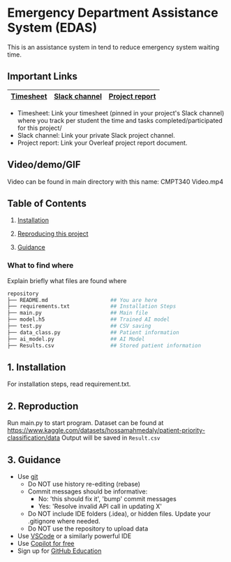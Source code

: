 # Emergency Department Assistance System (EDAS)

This is an assistance system in tend to reduce emergency system waiting time.

## Important Links

| [Timesheet](https://1sfu-my.sharepoint.com/:x:/g/personal/kabhishe_sfu_ca/EWgOXA6BkgVHujLsXAvhKeQB6JUueckFF2wvCSLBlXX4Vg) | [Slack channel](https://sfucmpt340fall2023.slack.com/archives/C05TBD6P5MK) | [Project report](https://www.overleaf.com/8473631261trksfhcdrhyh) |
|-----------|---------------|-------------------------|


- Timesheet: Link your timesheet (pinned in your project's Slack channel) where you track per student the time and tasks completed/participated for this project/
- Slack channel: Link your private Slack project channel.
- Project report: Link your Overleaf project report document.


## Video/demo/GIF
Video can be found in main directory with this name:
CMPT340 Video.mp4


## Table of Contents

1. [Installation](#installation)

2. [Reproducing this project](#repro)

3. [Guidance](#guide)

### What to find where

Explain briefly what files are found where

```bash
repository
├── README.md                    ## You are here
├── requirements.txt             ## Installation Steps
├── main.py                      ## Main file
├── model.h5                     ## Trained AI model
├── test.py                      ## CSV saving
├── data_class.py                ## Patient information
├── ai_model.py                  ## AI Model
├── Results.csv                  ## Stored patient information
```

<a name="installation"></a>

## 1. Installation

For installation steps, read requirement.txt.

<a name="repro"></a>
## 2. Reproduction
Run main.py to start program.
Dataset can be found at https://www.kaggle.com/datasets/hossamahmedaly/patient-priority-classification/data
Output will be saved in `Result.csv`

<a name="guide"></a>
## 3. Guidance

- Use [git](https://git-scm.com/book/en/v2)
    - Do NOT use history re-editing (rebase)
    - Commit messages should be informative:
        - No: 'this should fix it', 'bump' commit messages
        - Yes: 'Resolve invalid API call in updating X'
    - Do NOT include IDE folders (.idea), or hidden files. Update your .gitignore where needed.
    - Do NOT use the repository to upload data
- Use [VSCode](https://code.visualstudio.com/) or a similarly powerful IDE
- Use [Copilot for free](https://dev.to/twizelissa/how-to-enable-github-copilot-for-free-as-student-4kal)
- Sign up for [GitHub Education](https://education.github.com/) 
